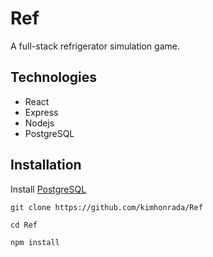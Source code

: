 # Ref

A full-stack refrigerator simulation game.

## Technologies

- React
- Express
- Nodejs
- PostgreSQL

## Installation

Install [PostgreSQL](https://www.postgresql.org/download/)

```
git clone https://github.com/kimhonrada/Ref

cd Ref

npm install
```
